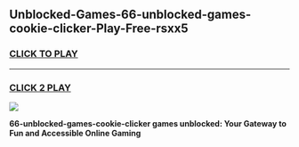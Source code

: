 
## Unblocked-Games-66-unblocked-games-cookie-clicker-Play-Free-rsxx5
<h3>
<a href="https://premium76.site?title=66-unblocked-games-cookie-clicker&ref=21A">CLICK TO PLAY</a></h3>
<hr>

<h3>
<a href="https://premium76.site?title=66-unblocked-games-cookie-clicker&ref=21A">CLICK 2 PLAY</a>
  
</h3>

<a href="https://premium76.site?title=66-unblocked-games-cookie-clicker&ref=21A"><img src="https://clearcache.store/games.png"></a>


**66-unblocked-games-cookie-clicker games unblocked: Your Gateway to Fun and Accessible Online Gaming**
